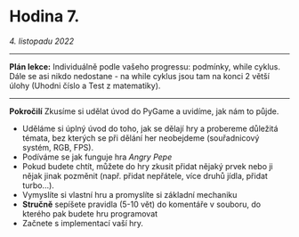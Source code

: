 # Hodina 7.
_4. listopadu 2022_

-------

**Plán lekce:**
Individuálně podle vašeho progressu: podmínky, while cyklus. Dále se asi nikdo nedostane - na while cyklus jsou tam na konci 2 větší úlohy (Uhodni číslo a Test z matematiky).

------

**Pokročilí**
Zkusíme si udělat úvod do PyGame a uvidíme, jak nám to půjde.

- Uděláme si úplný úvod do toho, jak se dělají hry a probereme důležitá témata, bez kterých se při dělání her neobejdeme (souřadnicový systém, RGB, FPS).
- Podíváme se jak funguje hra _Angry Pepe_
- Pokud budete chtít, můžete do hry zkusit přidat nějaký prvek nebo ji nějak jinak pozměnit (např. přidat nepřátele, více druhů jídla, přidat turbo...).
- Vymyslíte si vlastní hru a promyslíte si základní mechaniku
- **Stručně** sepíšete pravidla (5-10 vět) do komentáře v souboru, do kterého pak budete hru programovat 
- Začnete s implementací vaší hry.
